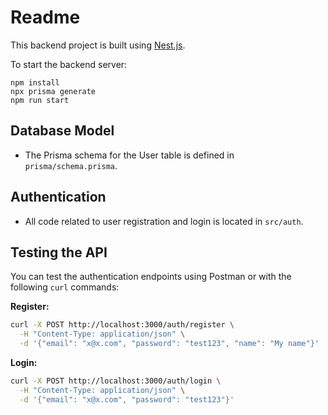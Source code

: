 # Readme

This backend project is built using [Nest.js](https://nestjs.com/).

To start the backend server:

```
npm install
npx prisma generate
npm run start
```

## Database Model

- The Prisma schema for the User table is defined in `prisma/schema.prisma`.

## Authentication

- All code related to user registration and login is located in `src/auth`.

## Testing the API

You can test the authentication endpoints using Postman or with the following `curl` commands:

**Register:**
```sh
curl -X POST http://localhost:3000/auth/register \
  -H "Content-Type: application/json" \
  -d '{"email": "x@x.com", "password": "test123", "name": "My name"}'
```

**Login:**
```sh
curl -X POST http://localhost:3000/auth/login \
  -H "Content-Type: application/json" \
  -d '{"email": "x@x.com", "password": "test123"}'
```
